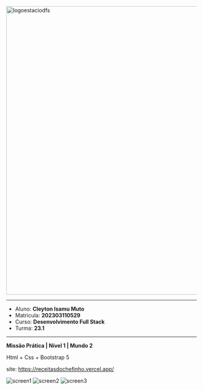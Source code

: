 <img width="762" alt="logoestaciodfs" src="https://user-images.githubusercontent.com/104142117/204535322-571ae0a5-b475-4441-83b2-06ba02d9930d.png">

---

- Aluno: **Cleyton Isamu Muto**
- Matricula: **202303110529**
- Curso: **Desenvolvimento Full Stack**
- Turma: **23.1**

---

**Missão Prática | Nível 1 | Mundo 2**

Html + Css + Bootstrap 5

site: https://receitasdochefinho.vercel.app/

![screen1](https://github.com/cleytonmuto/mundo-2-missao-pratica-1/assets/12730298/2c461243-7130-4dba-ac29-ce39faa1c961)
![screen2](https://github.com/cleytonmuto/mundo-2-missao-pratica-1/assets/12730298/1b73ea90-acc7-441a-b32d-ed42881697e0)
![screen3](https://github.com/cleytonmuto/mundo-2-missao-pratica-1/assets/12730298/b34fe3fb-1a3f-4184-bfed-331f85f1e55f)
